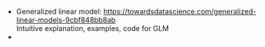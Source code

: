 - Generalized linear model: https://towardsdatascience.com/generalized-linear-models-9cbf848bb8ab  
Intuitive explanation, examples, code for GLM
- 
